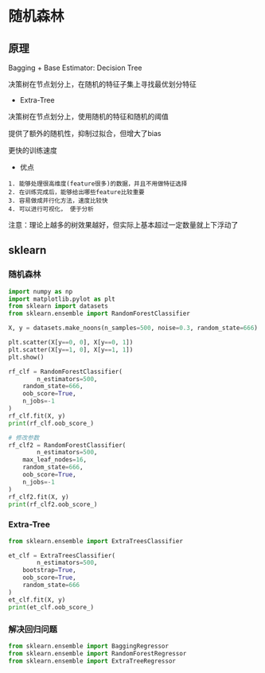 # 随机森林

## 原理

Bagging + Base Estimator: Decision Tree

决策树在节点划分上，在随机的特征子集上寻找最优划分特征

- Extra-Tree

决策树在节点划分上，使用随机的特征和随机的阈值

提供了额外的随机性，抑制过拟合，但增大了bias

更快的训练速度

- 优点

```
1. 能够处理很高维度(feature很多)的数据，并且不用做特征选择
2. 在训练完成后，能够给出哪些feature比较重要
3. 容易做成并行化方法，速度比较快
4. 可以进行可视化， 便于分析
```

注意：理论上越多的树效果越好，但实际上基本超过一定数量就上下浮动了

## sklearn

### 随机森林

```python
import numpy as np
import matplotlib.pylot as plt
from sklearn import datasets
from sklearn.ensemble import RandomForestClassifier

X, y = datasets.make_noons(n_samples=500, noise=0.3, random_state=666)

plt.scatter(X[y==0, 0], X[y==0, 1])
plt.scatter(X[y==1, 0], X[y==1, 1])
plt.show()

rf_clf = RandomForestClassifier(
		n_estimators=500,
  	random_state=666,
  	oob_score=True,
  	n_jobs=-1
)
rf_clf.fit(X, y)
print(rf_clf.oob_score_)

# 修改参数
rf_clf2 = RandomForestClassifier(
		n_estimators=500,
  	max_leaf_nodes=16,
  	random_state=666,
  	oob_score=True,
  	n_jobs=-1
)
rf_clf2.fit(X, y)
print(rf_clf2.oob_score_)
```

### Extra-Tree

```python
from sklearn.ensemble import ExtraTreesClassifier

et_clf = ExtraTreesClassifier(
		n_estimators=500,
  	bootstrap=True,
  	oob_score=True,
  	random_state=666
)
et_clf.fit(X, y)
print(et_clf.oob_score_)
```

### 解决回归问题

```python
from sklearn.ensemble import BaggingRegressor
from sklearn.ensemble import RandomForestRegressor
from sklearn.ensemble import ExtraTreeRegressor
```

